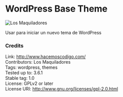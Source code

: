 WordPress Base Theme
=============
![Los Maquiladores](https://raw.github.com/HacemosCodigo/related-posts/master/images/logo_maquila.png)

Usar para iniciar un nuevo tema de WordPress

### Credits

Link: http://www.hacemoscodigo.com/<br />
Contributors: Los Maquiladores<br />
Tags: wordpress, themes<br />
Tested up to: 3.6.1<br />
Stable tag: 1.0<br />
License: GPLv2 or later<br />
License URI: http://www.gnu.org/licenses/gpl-2.0.html<br />
